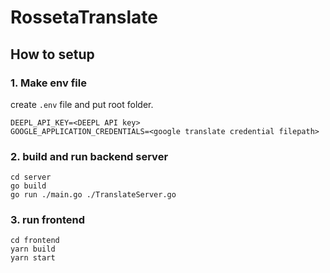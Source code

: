 # RossetaTranslate


## How to setup


### 1. Make env file
create `.env` file and put root folder.

```
DEEPL_API_KEY=<DEEPL API key>
GOOGLE_APPLICATION_CREDENTIALS=<google translate credential filepath>
```

### 2. build and run backend server

```
cd server
go build
go run ./main.go ./TranslateServer.go
```

### 3. run frontend
```
cd frontend
yarn build
yarn start
```